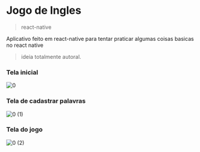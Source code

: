 # Jogo de Ingles

> react-native


Aplicativo feito em react-native para tentar praticar algumas coisas basicas no react native
> ideia totalmente autoral.

### Tela inicial
![0](https://user-images.githubusercontent.com/27299295/65291485-f7db5780-db29-11e9-8f57-308cdcaf671d.png)

### Tela de cadastrar palavras
![0 (1)](https://user-images.githubusercontent.com/27299295/65291515-180b1680-db2a-11e9-9b25-3f8c6d7ee754.png)

### Tela do jogo
![0 (2)](https://user-images.githubusercontent.com/27299295/65291530-2b1de680-db2a-11e9-9988-f322ef5074cd.png)



